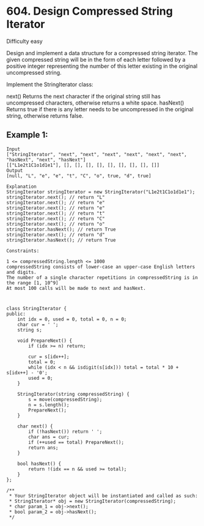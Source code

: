 # 604. Design Compressed String Iterator
Difficulty easy

Design and implement a data structure for a compressed string iterator. The given compressed string will be in the form of each letter followed by a positive integer representing the number of this letter existing in the original uncompressed string.

Implement the StringIterator class:

next() Returns the next character if the original string still has uncompressed characters, otherwise returns a white space.
hasNext() Returns true if there is any letter needs to be uncompressed in the original string, otherwise returns false.


## Example 1:
```
Input
["StringIterator", "next", "next", "next", "next", "next", "next", "hasNext", "next", "hasNext"]
[["L1e2t1C1o1d1e1"], [], [], [], [], [], [], [], [], []]
Output
[null, "L", "e", "e", "t", "C", "o", true, "d", true]

Explanation
StringIterator stringIterator = new StringIterator("L1e2t1C1o1d1e1");
stringIterator.next(); // return "L"
stringIterator.next(); // return "e"
stringIterator.next(); // return "e"
stringIterator.next(); // return "t"
stringIterator.next(); // return "C"
stringIterator.next(); // return "o"
stringIterator.hasNext(); // return True
stringIterator.next(); // return "d"
stringIterator.hasNext(); // return True
```


```
Constraints:

1 <= compressedString.length <= 1000
compressedString consists of lower-case an upper-case English letters and digits.
The number of a single character repetitions in compressedString is in the range [1, 10^9]
At most 100 calls will be made to next and hasNext.
```


#
```
class StringIterator {
public:
    int idx = 0, used = 0, total = 0, n = 0;
    char cur = ' ';
    string s;

    void PrepareNext() {
        if (idx >= n) return;

        cur = s[idx++];
        total = 0;
        while (idx < n && isdigit(s[idx])) total = total * 10 + s[idx++] - '0';
        used = 0;
    }

    StringIterator(string compressedString) {
        s = move(compressedString);
        n = s.length();
        PrepareNext();
    }
    
    char next() {
        if (!hasNext()) return ' ';
        char ans = cur;
        if (++used == total) PrepareNext();
        return ans;
    }
    
    bool hasNext() {
        return !(idx == n && used >= total);
    }
};

/**
 * Your StringIterator object will be instantiated and called as such:
 * StringIterator* obj = new StringIterator(compressedString);
 * char param_1 = obj->next();
 * bool param_2 = obj->hasNext();
 */
```